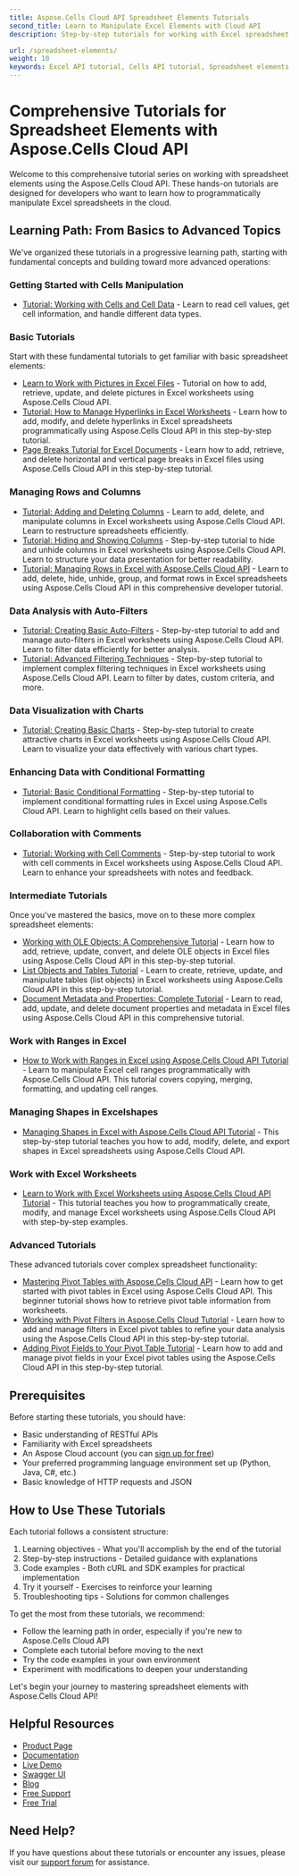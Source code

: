 ```yaml
---
title: Aspose.Cells Cloud API Spreadsheet Elements Tutorials
second_title: Learn to Manipulate Excel Elements with Cloud API
description: Step-by-step tutorials for working with Excel spreadsheet elements using Aspose.Cells Cloud API. From basic cell operations to complex charts and filters.

url: /spreadsheet-elements/
weight: 10
keywords: Excel API tutorial, Cells API tutorial, Spreadsheet elements tutorial, Learn Excel API, Cloud Excel tutorial
---
```


# Comprehensive Tutorials for Spreadsheet Elements with Aspose.Cells Cloud API

Welcome to this comprehensive tutorial series on working with spreadsheet elements using the Aspose.Cells Cloud API. These hands-on tutorials are designed for developers who want to learn how to programmatically manipulate Excel spreadsheets in the cloud.

## Learning Path: From Basics to Advanced Topics

We've organized these tutorials in a progressive learning path, starting with fundamental concepts and building toward more advanced operations:

### Getting Started with Cells Manipulation

- [Tutorial: Working with Cells and Cell Data](/spreadsheet-elements/cells-basics/) - Learn to read cell values, get cell information, and handle different data types.

### Basic Tutorials

Start with these fundamental tutorials to get familiar with basic spreadsheet elements:

- [Learn to Work with Pictures in Excel Files](/spreadsheet-elements/pictures/) - Tutorial on how to add, retrieve, update, and delete pictures in Excel worksheets using Aspose.Cells Cloud API.
- [Tutorial: How to Manage Hyperlinks in Excel Worksheets](/spreadsheet-elements/hyperlinks/) - Learn how to add, modify, and delete hyperlinks in Excel spreadsheets programmatically using Aspose.Cells Cloud API in this step-by-step tutorial.
- [Page Breaks Tutorial for Excel Documents](/spreadsheet-elements/pagebreaks/) - Learn how to add, retrieve, and delete horizontal and vertical page breaks in Excel files using Aspose.Cells Cloud API in this step-by-step tutorial.

### Managing Rows and Columns

- [Tutorial: Adding and Deleting Columns](/spreadsheet-elements/columns-add-delete/) - Learn to add, delete, and manipulate columns in Excel worksheets using Aspose.Cells Cloud API. Learn to restructure spreadsheets efficiently.
- [Tutorial: Hiding and Showing Columns](/spreadsheet-elements/columns-visibility/) - Step-by-step tutorial to hide and unhide columns in Excel worksheets using Aspose.Cells Cloud API. Learn to structure your data presentation for better readability.
- [Tutorial: Managing Rows in Excel with Aspose.Cells Cloud API](/spreadsheet-elements/rows/) - Learn to add, delete, hide, unhide, group, and format rows in Excel spreadsheets using Aspose.Cells Cloud API in this comprehensive developer tutorial.

### Data Analysis with Auto-Filters

- [Tutorial: Creating Basic Auto-Filters](/spreadsheet-elements/autofilter/) - Step-by-step tutorial to add and manage auto-filters in Excel worksheets using Aspose.Cells Cloud API. Learn to filter data efficiently for better analysis.
- [Tutorial: Advanced Filtering Techniques](/spreadsheet-elements/autofilter-advanced/) - Step-by-step tutorial to implement complex filtering techniques in Excel worksheets using Aspose.Cells Cloud API. Learn to filter by dates, custom criteria, and more.

### Data Visualization with Charts

- [Tutorial: Creating Basic Charts](/spreadsheet-elements/charts/) - Step-by-step tutorial to create attractive charts in Excel worksheets using Aspose.Cells Cloud API. Learn to visualize your data effectively with various chart types.

### Enhancing Data with Conditional Formatting

- [Tutorial: Basic Conditional Formatting](/spreadsheet-elements/conditional-formatting/) - Step-by-step tutorial to implement conditional formatting rules in Excel using Aspose.Cells Cloud API. Learn to highlight cells based on their values.

### Collaboration with Comments

- [Tutorial: Working with Cell Comments](/spreadsheet-elements/comments/) - Step-by-step tutorial to work with cell comments in Excel worksheets using Aspose.Cells Cloud API. Learn to enhance your spreadsheets with notes and feedback.

### Intermediate Tutorials

Once you've mastered the basics, move on to these more complex spreadsheet elements:

- [Working with OLE Objects: A Comprehensive Tutorial](/spreadsheet-elements/oleobjects/) - Learn how to add, retrieve, update, convert, and delete OLE objects in Excel files using Aspose.Cells Cloud API in this step-by-step tutorial.
- [List Objects and Tables Tutorial](/spreadsheet-elements/list-objects/) - Learn to create, retrieve, update, and manipulate tables (list objects) in Excel worksheets using Aspose.Cells Cloud API in this step-by-step tutorial.
- [Document Metadata and Properties: Complete Tutorial](/spreadsheet-elements/metadata/) - Learn to read, add, update, and delete document properties and metadata in Excel files using Aspose.Cells Cloud API in this comprehensive tutorial.

### Work with Ranges in Excel

- [How to Work with Ranges in Excel using Aspose.Cells Cloud API Tutorial](/spreadsheet-elements/ranges/) - Learn to manipulate Excel cell ranges programmatically with Aspose.Cells Cloud API. This tutorial covers copying, merging, formatting, and updating cell ranges.

### Managing Shapes in Excelshapes

- [Managing Shapes in Excel with Aspose.Cells Cloud API Tutorial](/spreadsheet-elements/shapes/) - This step-by-step tutorial teaches you how to add, modify, delete, and export shapes in Excel spreadsheets using Aspose.Cells Cloud API.

### Work with Excel Worksheets

- [Learn to Work with Excel Worksheets using Aspose.Cells Cloud API Tutorial](/spreadsheet-elements/worksheets/) - This tutorial teaches you how to programmatically create, modify, and manage Excel worksheets using Aspose.Cells Cloud API with step-by-step examples.

### Advanced Tutorials

These advanced tutorials cover complex spreadsheet functionality:

- [Mastering Pivot Tables with Aspose.Cells Cloud API](/spreadsheet-elements/pivot-tables/) - Learn how to get started with pivot tables in Excel using Aspose.Cells Cloud API. This beginner tutorial shows how to retrieve pivot table information from worksheets.
- [Working with Pivot Filters in Aspose.Cells Cloud Tutorial](/spreadsheet-elements/pivot-filters/) - Learn how to add and manage filters in Excel pivot tables to refine your data analysis using the Aspose.Cells Cloud API in this step-by-step tutorial.
- [Adding Pivot Fields to Your Pivot Table Tutorial](/spreadsheet-elements/add-pivot-fields/) - Learn how to add and manage pivot fields in your Excel pivot tables using the Aspose.Cells Cloud API in this step-by-step tutorial.

## Prerequisites

Before starting these tutorials, you should have:

- Basic understanding of RESTful APIs
- Familiarity with Excel spreadsheets
- An Aspose Cloud account (you can [sign up for free](https://dashboard.aspose.cloud/#/apps))
- Your preferred programming language environment set up (Python, Java, C#, etc.)
- Basic knowledge of HTTP requests and JSON

## How to Use These Tutorials

Each tutorial follows a consistent structure:

1. Learning objectives - What you'll accomplish by the end of the tutorial
2. Step-by-step instructions - Detailed guidance with explanations
3. Code examples - Both cURL and SDK examples for practical implementation
4. Try it yourself - Exercises to reinforce your learning
5. Troubleshooting tips - Solutions for common challenges

To get the most from these tutorials, we recommend:

- Follow the learning path in order, especially if you're new to Aspose.Cells Cloud API
- Complete each tutorial before moving to the next
- Try the code examples in your own environment
- Experiment with modifications to deepen your understanding

Let's begin your journey to mastering spreadsheet elements with Aspose.Cells Cloud API!

## Helpful Resources

- [Product Page](https://products.aspose.cloud/cells/)
- [Documentation](https://docs.aspose.cloud/cells/)
- [Live Demo](https://products.aspose.app/cells/family)
- [Swagger UI](https://reference.aspose.cloud/cells/)
- [Blog](https://blog.aspose.cloud/category/cells/)
- [Free Support](https://forum.aspose.cloud/c/cells/7)
- [Free Trial](https://dashboard.aspose.cloud/#/apps)

## Need Help?

If you have questions about these tutorials or encounter any issues, please visit our [support forum](https://forum.aspose.cloud/c/cells/7) for assistance.
